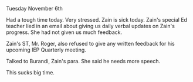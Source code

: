 Tuesday November 6th

Had a tough time today. Very stressed. Zain is sick today. Zain's special Ed teacher lied in an email about giving us daily verbal updates on Zain's progress. She had not given us much feedback.

Zain's ST, Mr. Roger, also refused to give any written feedback for his upcoming IEP Quarterly meeting.

Talked to Burandi, Zain's para. She said he needs more speech.

This sucks big time.